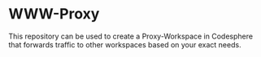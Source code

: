 # WWW-Proxy

This repository can be used to create a Proxy-Workspace in Codesphere that forwards traffic to other workspaces based on your exact needs.
